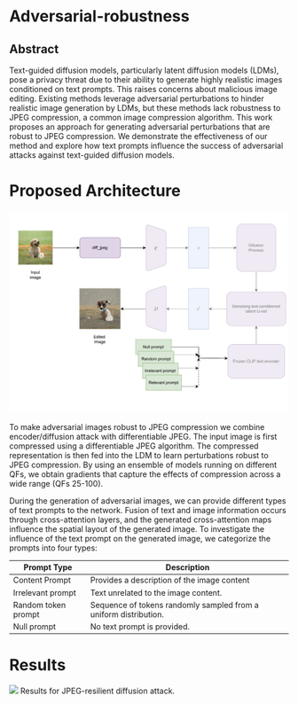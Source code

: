 # Adversarial-robustness

## Abstract

Text-guided diffusion models, particularly latent diffusion models (LDMs), pose a privacy
threat due to their ability to generate highly realistic images conditioned on text prompts.
This raises concerns about malicious image editing. Existing methods leverage adversarial
perturbations to hinder realistic image generation by LDMs, but these methods lack robustness to JPEG compression, a common image compression algorithm. This work proposes an approach for generating adversarial perturbations that are robust to JPEG compression. We demonstrate the effectiveness of our method and explore how text prompts influence the success of adversarial attacks against text-guided diffusion models.

# Proposed Architecture
![](https://github.com/Sanjay10kc/RobustGAN-Preventing-Image-Manipulation/blob/155f477485b9deeec9436c0e8e837d06c51e1e6a/Images/prompt-impact.png)

To make adversarial images robust to JPEG compression we combine encoder/diffusion attack with
differentiable JPEG. The input image is first compressed using a differentiable JPEG algorithm. The compressed representation is then fed into the LDM to learn perturbations robust to JPEG compression. By using an ensemble of models running on different QFs, we obtain gradients that capture the effects of compression across a wide range (QFs 25-100).

During the generation of adversarial images, we can provide different types of text prompts to the network. Fusion of text and image information occurs through cross-attention layers, and the generated cross-attention maps influence the spatial layout of the generated image. To investigate the influence of the text prompt on the generated image, we categorize the prompts into four types:

| Prompt Type      | Description |
| ----------- | ----------- |
| Content Prompt      | Provides a description of the image content       |
| Irrelevant prompt    | Text unrelated to the image content.        |
| Random token prompt      | Sequence of tokens randomly sampled from a uniform distribution.       |
| Null prompt   | No text prompt is provided.        |

# Results

![](https://github.com/Sanjay10kc/RobustGAN-Preventing-Image-Manipulation/blob/155f477485b9deeec9436c0e8e837d06c51e1e6a/Images/ensemble-diffusion%20.png)
Results for JPEG-resilient diffusion attack.
